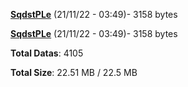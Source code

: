 [**SqdstPLe**](/data/SqdstPLe.txt) (21/11/22 - 03:49)- 3158 bytes

[**SqdstPLe**](/data/SqdstPLe.txt) (21/11/22 - 03:49)- 3158 bytes

**Total Datas**: 4105

**Total Size**: 22.51 MB / 22.5 MB